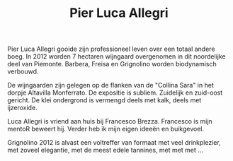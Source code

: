 ﻿---
title: Pier Luca Allegri
huis:  Tenuta 2201
dept:  
regio: Piemonte
photo: pier luca allegri.jpg
layout: wijnhuis

wijnen:
    - naam:  Grignolino'12
      ref:   
      app:   D.O.C.P. Grignolino del Monferrato Casalese
      type:  Rosso
      cep:   Grignolino
      prijs: €10.00

---
Pier Luca Allegri gooide zijn professioneel leven over een totaal andere boeg. 
In 2012 worden 7 hectaren wijngaard overgenomen in dit noordelijke deel van Piemonte.
Barbera, Freisa en Grignolino worden biodynamisch verbouwd.

De wijngaarden zijn gelegen op de flanken van de "Collina Sara" in het dorpje Altavilla Monferrato.
De expositie is subliem. Zuidelijk en zuid-oost gericht. De klei ondergrond is vermengd deels met kalk, deels met ijzeroxide.

Luca Allegri is vriend aan huis bij Francesco Brezza. Francesco is mijn mentoR beweert hij.
Verder heb ik mijn eigen ideeën en buikgevoel.

Grignolino 2012 is alvast een voltreffer van formaat met veel drinkplezier, met zoveel elegantie, met de meest edele tannines, met met met ...

